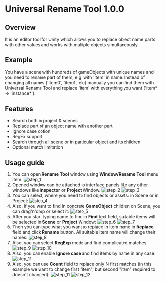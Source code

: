 # Universal Rename Tool 1.0.0

## Overview

It is an editor tool for Unity which allows you to replace object name parts with other values and works with multiple objects simultaneously.

## Example

You have a scene with hundreds of gameObjects with unique names and you need to rename part of them, e.g. with 'item' in name. Instead of changing all names ('item0', 'item1', etc) manually you can find them with Universal Rename Tool and replace 'item' with everything you want ('item\*' => 'instance\*').

## Features

* Search both in project & scenes
* Replace part of an object name with another part
* Ignore case option
* RegEx support
* Search through all scene or in particular object and its children
* Optional match limitation

## Usage guide
1. You can open **Rename Tool** window using **Window/Rename Tool** menu item.
![step_1](http://image.prntscr.com/image/db57f390350c4e86a11c5b491b4d6c48.png)
2. Opened window can be attached to interface panels like any other windows like **Inspector** or **Project** Window.
![step_2](http://image.prntscr.com/image/55dbed74206b47d3a170a8b069456239.png) ![step_3](http://image.prntscr.com/image/bad61fc80a48419bb9854026c4aeadcc.png)
3. You can select, where you need to find objects or assets: in Scene or in Project:
![step_4](http://image.prntscr.com/image/bc54e61e6e1d4f43b0f5bc3d72b6c086.png)
4. Also, if you want to find in concrete **GameObject** children on Scene, you can drag'n'drop or select it:
![step_5](http://image.prntscr.com/image/84fa4a47b2c04b2b87047a2aec742268.png)
5. After you start typing name to find in **Find** text field, suitable items will be selected in **Scene** or **Project** Window:
![step_6](http://image.prntscr.com/image/b9829444943f4446a7eb1efd67629881.png)
![step_7](http://image.prntscr.com/image/02d8b5b8ca2c461b83ea942facc073ba.png)
6. Then you can type what you want to replace in item name in **Replace** field and click **Rename** button. All suitable item name will change their names:
![step_8](http://image.prntscr.com/image/a30c7e5a82f24c9488a2654eb7ce1265.png)
7. Also, you can select **RegExp** mode and find complicated matches:
![step_9](http://image.prntscr.com/image/4637fdd1d780452f92a21a3cbbbfefa8.png)
![step_10](http://image.prntscr.com/image/7dd19da0fef04f22ae098356ddf79081.png)
8. Also, you can enable **Ignore case** and find items by name in any case:
![step_11](http://image.prntscr.com/image/f4009213ec6a407d8708b858727ce3f0.png)
9. Also, you can use **Count** field to replace only N first matches (in this example we want to change first "item", but second "item" required to doesn't changed):
![step_11](http://image.prntscr.com/image/79959c092f514b42a09d88118386e6b6.png)
![step_12](http://image.prntscr.com/image/39fc69393ab447c787cde2544109dd07.png)


